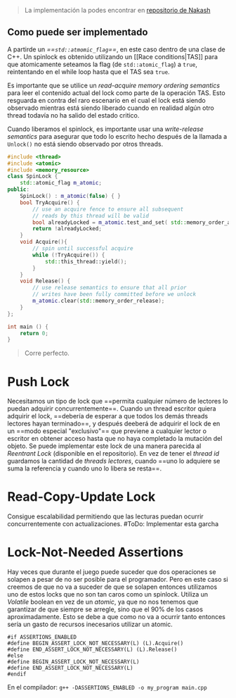 >La implementación la podes encontrar en [repositorio de Nakash](https://github.com/lStormy/Nakash)

## Como puede ser implementado
A partirde un *==`std::atmomic_flag`==*, en este caso dentro de una clase de C++. Un spinlock es obtenido utilizando un [[Race conditions|TAS]] para que atomicamente seteamos la flag (de `std::atomic_flag`) a `true`, reintentando en el while loop hasta que el TAS sea `true`.

Es importante que se utilice un *read-acquire memory ordering semantics* para leer el contenido actual del lock como parte de la operación TAS. Esto resguarda en contra del raro escenario en el cual el lock está siendo observado  mientras está siendo liberado cuando en realidad algún otro thread todavía no ha salido del estado critico. 

Cuando liberamos el spinlock, es importante usar una *write-release semantics* para asegurar que todo lo escrito hecho después de la llamada a `Unlock()` no está siendo observado por otros threads. 

```cpp
#include <thread>
#include <atomic>
#include <memory_resource>
class SpinLock {
	std::atomic_flag m_atomic;
public:
	SpinLock() : m_atomic(false) { }
	bool TryAcquire() {
		// use an acquire fence to ensure all subsequent
		// reads by this thread will be valid
		bool alreadyLocked = m_atomic.test_and_set( std::memory_order_acquire);
		return !alreadyLocked;
	}
	void Acquire(){
		// spin until successful acquire
		while (!TryAcquire()) {
			std::this_thread::yield();
		}
	}
	void Release() {
		// use release semantics to ensure that all prior
		// writes have been fully committed before we unlock
		m_atomic.clear(std::memory_order_release);
	}
};

int main () {
	return 0;
}
```
>Corre perfecto. 


# Push Lock 
Necesitamos un tipo de lock que ==permita cualquier número de lectores lo puedan adquirir concurrentemente==. Cuando un thread escritor quiera adquirir el lock, ==debería de esperar a que todos los demás threads lectores hayan terminado==, y después deeberá de adquirir el lock de en un ==modo especial "exclusivo"== que previene a cualquier lector o escritor en obtener acceso hasta que no haya completado la mutación del objeto. 
Se puede implementar este lock de una manera parecida al *Reentrant Lock* (disponible en el repositorio). En vez de tener el *thread id* guardamos la cantidad de *threads lectores*, cuando ==uno lo adquiere se suma la referencia y cuando uno lo libera se resta==. 

# Read-Copy-Update Lock
Consigue escalabilidad permitiendo que las lecturas puedan ocurrir concurrentemente con actualizaciones. 
#ToDo: Implementar esta garcha

# Lock-Not-Needed Assertions 
Hay veces que durante el juego puede suceder que dos operaciones se solapen a pesar de no ser posible para el programador. Pero en este caso si creemos de que no va a suceder de que se solapen entonces utilizamos uno de estos locks que no son tan caros como un spinlock. 
Utiliza un *Volatile* boolean en vez de un *atomic*, ya que no nos tenemos que garantizar de que siempre se arregle, sino que el 90% de los casos aproximadamente. Esto se debe a que como no va a ocurrir tanto entonces sería un gasto de recursos inecesarios utilizar un atomic. 

```
#if ASSERTIONS_ENABLED
#define BEGIN_ASSERT_LOCK_NOT_NECESSARY(L) (L).Acquire()
#define END_ASSERT_LOCK_NOT_NECESSARY(L) (L).Release()
#else
#define BEGIN_ASSERT_LOCK_NOT_NECESSARY(L)
#define END_ASSERT_LOCK_NOT_NECESSARY(L)
#endif
```
En el compilador: 
`g++ -DASSERTIONS_ENABLED -o my_program main.cpp`

